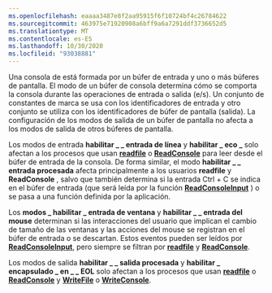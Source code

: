```yaml
---
ms.openlocfilehash: eaaaa3487e8f2aa95915f6f10724bf4c26784622
ms.sourcegitcommit: 463975e71920908a6bff9a6a7291ddf3736652d5
ms.translationtype: MT
ms.contentlocale: es-ES
ms.lasthandoff: 10/30/2020
ms.locfileid: "93038881"
---
```

Una consola de está formada por un búfer de entrada y uno o más búferes de pantalla. El modo de un búfer de consola determina cómo se comporta la consola durante las operaciones de entrada o salida (e/s). Un conjunto de constantes de marca se usa con los identificadores de entrada y otro conjunto se utiliza con los identificadores de búfer de pantalla (salida). La configuración de los modos de salida de un búfer de pantalla no afecta a los modos de salida de otros búferes de pantalla.

Los modos de entrada **habilitar \_ \_ entrada de línea** y **habilitar \_ eco \_** solo afectan a los procesos que usan [**readfile**](https://msdn.microsoft.com/library/windows/desktop/aa365467) o [**ReadConsole**](../readconsole.md) para leer desde el búfer de entrada de la consola. De forma similar, el modo **habilitar \_ \_ entrada procesada** afecta principalmente a los usuarios **readfile** y **ReadConsole** , salvo que también determina si la entrada Ctrl + C se indica en el búfer de entrada (que será leída por la función [**ReadConsoleInput**](../readconsoleinput.md) ) o se pasa a una función definida por la aplicación.

Los **modos \_ habilitar \_ entrada de ventana** y **habilitar \_ \_ entrada del mouse** determinan si las interacciones del usuario que implican el cambio de tamaño de las ventanas y las acciones del mouse se registran en el búfer de entrada o se descartan. Estos eventos pueden ser leídos por [**ReadConsoleInput**](../readconsoleinput.md), pero siempre se filtran por [**readfile**](https://msdn.microsoft.com/library/windows/desktop/aa365467) y [**ReadConsole**](../readconsole.md).

Los modos de salida **habilitar \_ \_ salida procesada** y **habilitar \_ encapsulado \_ en \_ \_ EOL** solo afectan a los procesos que usan [**readfile**](https://msdn.microsoft.com/library/windows/desktop/aa365467) o [**ReadConsole**](../readconsole.md) y [**WriteFile**](https://msdn.microsoft.com/library/windows/desktop/aa365747) o [**WriteConsole**](../writeconsole.md).
